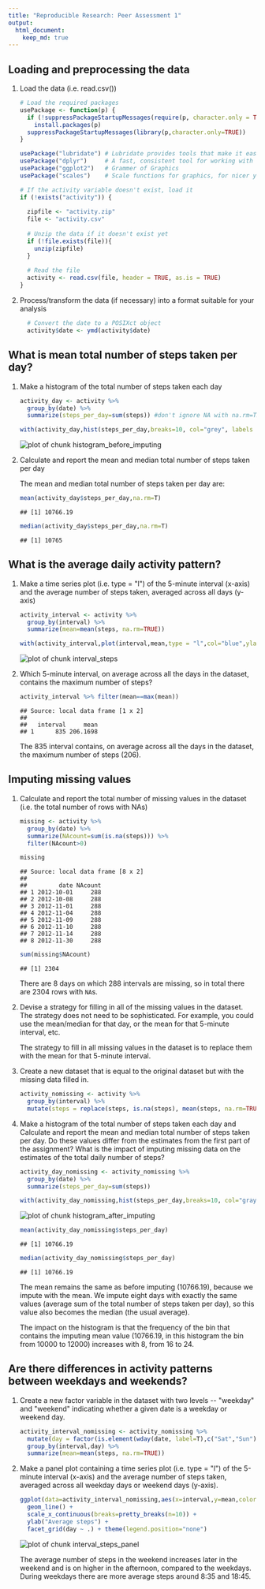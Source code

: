```yaml
---
title: "Reproducible Research: Peer Assessment 1"
output: 
  html_document:
    keep_md: true
---
```



## Loading and preprocessing the data

1. Load the data (i.e. read.csv())

    
    ```r
    # Load the required packages
    usePackage <- function(p) {
      if (!suppressPackageStartupMessages(require(p, character.only = TRUE)))
        install.packages(p)
      suppressPackageStartupMessages(library(p,character.only=TRUE))
    }
    
    usePackage("lubridate") # Lubridate provides tools that make it easier to parse and manipulate dates.
    usePackage("dplyr")     # A fast, consistent tool for working with data frame like objects.
    usePackage("ggplot2")   # Grammer of Graphics
    usePackage("scales")    # Scale functions for graphics, for nicer yticks
    
    # If the activity variable doesn't exist, load it
    if (!exists("activity")) {
      
      zipfile <- "activity.zip"       
      file <- "activity.csv"
      
      # Unzip the data if it doesn't exist yet
      if (!file.exists(file)){
        unzip(zipfile)
      }
      
      # Read the file  
      activity <- read.csv(file, header = TRUE, as.is = TRUE)        
    }
    ```
2. Process/transform the data (if necessary) into a format suitable for your analysis

    
    ```r
      # Convert the date to a POSIXct object  
      activity$date <- ymd(activity$date)
    ```
    
## What is mean total number of steps taken per day?

1. Make a histogram of the total number of steps taken each day
 
    
    ```r
    activity_day <- activity %>%
      group_by(date) %>%
      summarize(steps_per_day=sum(steps)) #don't ignore NA with na.rm=TRUE, then the sum will be zero
    
    with(activity_day,hist(steps_per_day,breaks=10, col="grey", labels = TRUE, ylim=c(0, 30)))
    ```
    
    ![plot of chunk histogram_before_imputing](figure/histogram_before_imputing-1.png) 
      
2. Calculate and report the mean and median total number of steps taken per day

    The mean and median total number of steps taken per day are:
      
    
    ```r
    mean(activity_day$steps_per_day,na.rm=T)
    ```
    
    ```
    ## [1] 10766.19
    ```
    
    ```r
    median(activity_day$steps_per_day,na.rm=T)
    ```
    
    ```
    ## [1] 10765
    ```


## What is the average daily activity pattern?

1. Make a time series plot (i.e. type = "l") of the 5-minute interval (x-axis) and the average number of steps taken, averaged across all days (y-axis)

    
    ```r
    activity_interval <- activity %>%
      group_by(interval) %>%
      summarize(mean=mean(steps, na.rm=TRUE)) 
    
    with(activity_interval,plot(interval,mean,type = "l",col="blue",ylab="average steps taken"))
    ```
    
    ![plot of chunk interval_steps](figure/interval_steps-1.png) 

2. Which 5-minute interval, on average across all the days in the dataset, contains the maximum number of steps?

    
    ```r
    activity_interval %>% filter(mean==max(mean))
    ```
    
    ```
    ## Source: local data frame [1 x 2]
    ## 
    ##   interval     mean
    ## 1      835 206.1698
    ```
    
    The 835 interval contains, on average across all the days in the dataset, the maximum number of steps (206).


## Imputing missing values

1. Calculate and report the total number of missing values in the dataset (i.e. the total number of rows with NAs)
    
    ```r
    missing <- activity %>%
      group_by(date) %>%
      summarize(NAcount=sum(is.na(steps))) %>%
      filter(NAcount>0)
    
    missing
    ```
    
    ```
    ## Source: local data frame [8 x 2]
    ## 
    ##         date NAcount
    ## 1 2012-10-01     288
    ## 2 2012-10-08     288
    ## 3 2012-11-01     288
    ## 4 2012-11-04     288
    ## 5 2012-11-09     288
    ## 6 2012-11-10     288
    ## 7 2012-11-14     288
    ## 8 2012-11-30     288
    ```
    
    ```r
    sum(missing$NAcount)
    ```
    
    ```
    ## [1] 2304
    ```
    
    There are 8 days on which 288 intervals are missing, so in total there are 2304 rows with `NA`s.

2. Devise a strategy for filling in all of the missing values in the dataset. The strategy does not need to be sophisticated. For example, you could use the mean/median for that day, or the mean for that 5-minute interval, etc.

    The strategy to fill in all missing values in the dataset is to replace them with the mean for that 5-minute interval.

3. Create a new dataset that is equal to the original dataset but with the missing data filled in.

    
    ```r
    activity_nomissing <- activity %>% 
      group_by(interval) %>%
      mutate(steps = replace(steps, is.na(steps), mean(steps, na.rm=TRUE)))        
    ```

4. Make a histogram of the total number of steps taken each day and Calculate and report the mean and median total number of steps taken per day. Do these values differ from the estimates from the first part of the assignment? What is the impact of imputing missing data on the estimates of the total daily number of steps?

    
    ```r
    activity_day_nomissing <- activity_nomissing %>%
      group_by(date) %>%
      summarize(steps_per_day=sum(steps))
    
    with(activity_day_nomissing,hist(steps_per_day,breaks=10, col="gray", labels = TRUE, ylim=c(0, 30)))
    ```
    
    ![plot of chunk histogram_after_imputing](figure/histogram_after_imputing-1.png) 
    
    
    ```r
    mean(activity_day_nomissing$steps_per_day)
    ```
    
    ```
    ## [1] 10766.19
    ```
    
    ```r
    median(activity_day_nomissing$steps_per_day)
    ```
    
    ```
    ## [1] 10766.19
    ```

    The mean remains the same as before imputing (10766.19), because we impute with the mean. We impute eight days with exactly the same values (average sum of the total number of steps taken per day), so this value also becomes the median (the usual average).
    
    The impact on the histogram is that the frequency of the bin that contains the imputing mean value (10766.19, in this histogram the bin from 10000 to 12000) increases with 8, from 16 to 24.

## Are there differences in activity patterns between weekdays and weekends?

1. Create a new factor variable in the dataset with two levels -- "weekday" and "weekend" indicating whether a given date is a weekday or weekend day.


    
    ```r
    activity_interval_nomissing <- activity_nomissing %>%
      mutate(day = factor(is.element(wday(date, label=T),c("Sat","Sun")),levels=c(T,F),labels=c("weekend","weekday")))  %>%
      group_by(interval,day) %>%  
      summarize(mean=mean(steps, na.rm=TRUE)) 
    ```

2. Make a panel plot containing a time series plot (i.e. type = "l") of the 5-minute interval (x-axis) and the average number of steps taken, averaged across all weekday days or weekend days (y-axis). 
      
    
    ```r
    ggplot(data=activity_interval_nomissing,aes(x=interval,y=mean,color=day)) +
      geom_line() + 
      scale_x_continuous(breaks=pretty_breaks(n=10)) +  
      ylab("Average steps") +
      facet_grid(day ~ .) + theme(legend.position="none") 
    ```
    
    ![plot of chunk interval_steps_panel](figure/interval_steps_panel-1.png) 
    
    The average number of steps in the weekend increases later in the weekend and is on higher in the afternoon, compared to the weekdays. During weekdays there are more average steps around 8:35 and 18:45.
